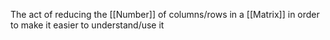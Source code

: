 The act of reducing the [[Number]] of columns/rows in a [[Matrix]] in order to make it easier to understand/use it
